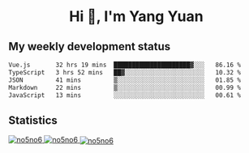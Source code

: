 <h1 align="center">Hi 👋, I'm Yang Yuan</h1>


## My weekly development status
<!--START_SECTION:waka-->

```txt
Vue.js       32 hrs 19 mins  █████████████████████▓░░░   86.16 %
TypeScript   3 hrs 52 mins   ██▓░░░░░░░░░░░░░░░░░░░░░░   10.32 %
JSON         41 mins         ▒░░░░░░░░░░░░░░░░░░░░░░░░   01.85 %
Markdown     22 mins         ▒░░░░░░░░░░░░░░░░░░░░░░░░   00.99 %
JavaScript   13 mins         ░░░░░░░░░░░░░░░░░░░░░░░░░   00.61 %
```

<!--END_SECTION:waka-->

## Statistics
<a href="https://github.com/anuraghazra/github-readme-stats">
  <img src="https://github-readme-stats.vercel.app/api/top-langs/?username=no5no6&theme=dracula" alt="no5no6">
</a>
<a href="https://github.com/anuraghazra/github-readme-stats">
  <img src="https://github-readme-stats.vercel.app/api?username=no5no6&show_icons=true&theme=dracula&line_height=40" alt="no5no6">
</a>
<a href="https://github.com/anuraghazra/github-readme-stats">
  <img align="center" src="https://github-readme-streak-stats.herokuapp.com/?user=no5no6&theme=dracula" alt="no5no6" />
</a>